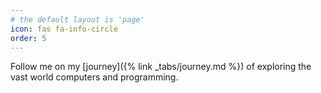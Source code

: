 ```yaml
---
# the default layout is 'page'
icon: fas fa-info-circle
order: 5
---
```


Follow me on my [journey]({% link _tabs/journey.md %}) of exploring the vast world computers and programming.
